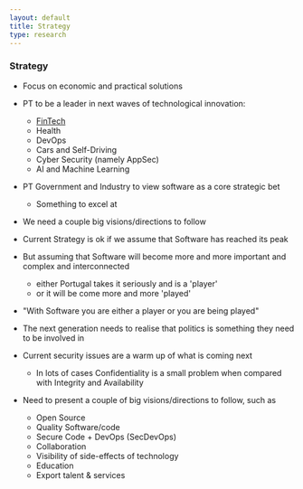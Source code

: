 ```yaml
---
layout: default
title: Strategy
type: research
---
```


### Strategy

  * Focus on economic and practical solutions
  * PT to be a leader in next waves of technological innovation:
    * [FinTech](https://en.wikipedia.org/wiki/Financial_technology)
    * Health
    * DevOps
    * Cars and Self-Driving
    * Cyber Security (namely AppSec)
    * AI and Machine Learning
  * PT Government and Industry to view software as a core strategic bet
    * Something to excel at

  * We need a couple big visions/directions to follow      


  * Current Strategy is ok if we assume that Software has reached its peak
  * But assuming that Software will become more and more important and complex and interconnected
    * either Portugal takes it seriously and is a 'player'
    * or it will be come more and more 'played'
  * "With Software you are either a player or you are being played"    
  * The next generation needs to realise that politics is something they need to be involved in
  * Current security issues are a warm up of what is coming next     
    * In lots of cases Confidentiality is a small problem when compared with Integrity and Availability


 * Need to present a couple of big visions/directions to follow, such as
 
   * Open Source
   * Quality Software/code
   * Secure Code + DevOps (SecDevOps)
   * Collaboration
   * Visibility of side-effects of technology
   * Education
   * Export talent & services
